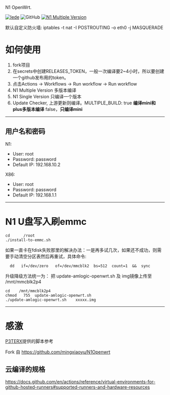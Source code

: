 N1 OpenWrt.

[![lede](https://img.shields.io/badge/github-lede-blue.svg?style=flat&logo=github)](https://github.com/coolsnowwolf/lede)
![GitHub](https://img.shields.io/github/license/mingxiaoyu/N1Openwrt)
[![N1 Multiple Version](https://github.com/mingxiaoyu/N1Openwrt/actions/workflows/N1_Multi.yml/badge.svg)](https://github.com/mingxiaoyu/N1Openwrt/actions/workflows/N1_Multi.yml)



默认自定义防火墙: iptables -t nat -I POSTROUTING -o eth0 -j MASQUERADE


# 如何使用
1. fork项目
2. 在secrets中创建RELEASES_TOKEN，一般一次编译要2~4小时，所以要创建一个github发布用的token。
3. 点击Actions -> Workflows -> Run workflow -> Run workflow 
4. N1 Multiple Version 多版本编译
5. N1 Single Version 只编译一个版本
6. Update Checker, 上游更新则编译。MULTIPLE_BUILD: true **编译mini和plus多版本编译**  false，**只编译mini**

------

## 用户名和密码
N1:
 * User: root
 * Password: password
 * Default IP: 192.168.10.2

 X86:
  * User: root
 * Password: password
 * Default IP: 192.168.1.1
------

 # N1 U盘写入刷emmc
```
cd      /root
./install-to-emmc.sh
```
如果一直卡在fdisk失败那里的解决办法：一是再多试几次，如果还不成功，则需要手动清空分区表然后再重试，具体命令:
```
  dd   if=/dev/zero   of=/dev/mmcblk2  bs=512  count=1  &&  sync
```

升级降级方法统一为：
把 update-amlogic-openwrt.sh 及 img镜像上传至  /mnt/mmcblk2p4
```
cd    /mnt/mmcblk2p4
chmod   755  update-amlogic-openwrt.sh
./update-amlogic-openwrt.sh    xxxxx.img
```
------
 # 感激 
 [P3TERX](https://github.com/P3TERX/Actions-OpenWrt)提供的脚本参考
 
Fork 自 https://github.com/mingxiaoyu/N1Openwrt

 ## 云编译的规格
https://docs.github.com/en/actions/reference/virtual-environments-for-github-hosted-runners#supported-runners-and-hardware-resources

